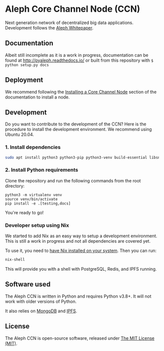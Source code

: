 # Aleph Core Channel Node (CCN)

Next generation network of decentralized big data applications. Development follows the [Aleph Whitepaper](https://github.com/moshemalawach/aleph-whitepaper).

## Documentation

Albeit still incomplete as it is a work in progress, documentation
can be found at http://pyaleph.readthedocs.io/ or 
built from this repository with `$ python setup.py docs`

## Deployment

We recommend following the 
[Installing a Core Channel Node](https://pyaleph.readthedocs.io/en/latest/guides/install.html)
section of the documentation to install a node.

## Development

Do you want to contribute to the development of the CCN?
Here is the procedure to install the development environment.
We recommend using Ubuntu 20.04.

### 1. Install dependencies

```bash
sudo apt install python3 python3-pip python3-venv build-essential libsnappy-dev zlib1g-dev libbz2-dev libgflags-dev liblz4-dev libgmp-dev libsecp256k1-dev
```

### 2. Install Python requirements

Clone the repository and run the following commands from the root directory:

```
python3 -m virtualenv venv
source venv/bin/activate
pip install -e .[testing,docs]
```

You're ready to go!

### Developer setup using Nix

We started to add Nix as an easy way to setup a development environment.
This is still a work in progress and not all dependencies are covered yet.

To use it, you need to [have Nix installed on your system](https://nixos.org/download.html). Then you can run:

```bash
nix-shell
```
This will provide you with a shell with PostgreSQL, Redis, and IPFS running.

## Software used

The Aleph CCN is written in Python and requires Python v3.8+. It will not work with older versions of Python.

It also relies on [MongoDB](https://www.mongodb.com/) and [IPFS](https://ipfs.io/).

## License

The Aleph CCN is open-source software, released under [The MIT License (MIT)](LICENSE.txt).
